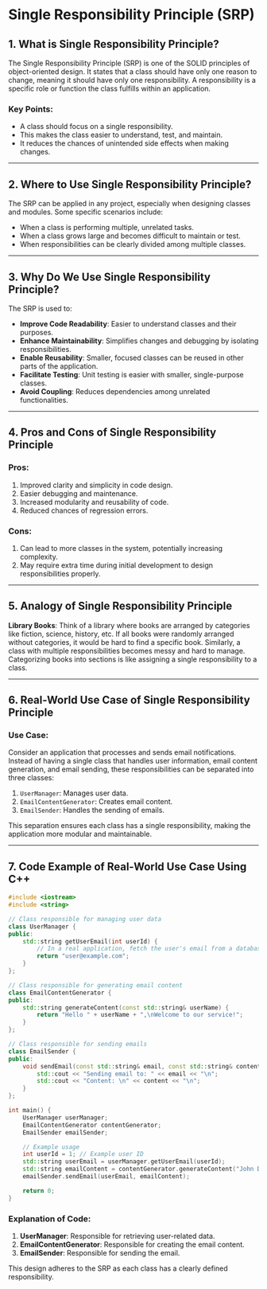 # Single Responsibility Principle (SRP)

## 1. What is Single Responsibility Principle?
The Single Responsibility Principle (SRP) is one of the SOLID principles of object-oriented design. It states that a class should have only one reason to change, meaning it should have only one responsibility. A responsibility is a specific role or function the class fulfills within an application.

### Key Points:
- A class should focus on a single responsibility.
- This makes the class easier to understand, test, and maintain.
- It reduces the chances of unintended side effects when making changes.

---

## 2. Where to Use Single Responsibility Principle?
The SRP can be applied in any project, especially when designing classes and modules. Some specific scenarios include:
- When a class is performing multiple, unrelated tasks.
- When a class grows large and becomes difficult to maintain or test.
- When responsibilities can be clearly divided among multiple classes.

---

## 3. Why Do We Use Single Responsibility Principle?
The SRP is used to:
- **Improve Code Readability**: Easier to understand classes and their purposes.
- **Enhance Maintainability**: Simplifies changes and debugging by isolating responsibilities.
- **Enable Reusability**: Smaller, focused classes can be reused in other parts of the application.
- **Facilitate Testing**: Unit testing is easier with smaller, single-purpose classes.
- **Avoid Coupling**: Reduces dependencies among unrelated functionalities.

---

## 4. Pros and Cons of Single Responsibility Principle
### Pros:
1. Improved clarity and simplicity in code design.
2. Easier debugging and maintenance.
3. Increased modularity and reusability of code.
4. Reduced chances of regression errors.

### Cons:
1. Can lead to more classes in the system, potentially increasing complexity.
2. May require extra time during initial development to design responsibilities properly.

---

## 5. Analogy of Single Responsibility Principle
**Library Books**:
Think of a library where books are arranged by categories like fiction, science, history, etc. If all books were randomly arranged without categories, it would be hard to find a specific book. Similarly, a class with multiple responsibilities becomes messy and hard to manage. Categorizing books into sections is like assigning a single responsibility to a class.

---

## 6. Real-World Use Case of Single Responsibility Principle
### Use Case:
Consider an application that processes and sends email notifications. Instead of having a single class that handles user information, email content generation, and email sending, these responsibilities can be separated into three classes:
1. `UserManager`: Manages user data.
2. `EmailContentGenerator`: Creates email content.
3. `EmailSender`: Handles the sending of emails.

This separation ensures each class has a single responsibility, making the application more modular and maintainable.

---

## 7. Code Example of Real-World Use Case Using C++
```cpp
#include <iostream>
#include <string>

// Class responsible for managing user data
class UserManager {
public:
    std::string getUserEmail(int userId) {
        // In a real application, fetch the user's email from a database
        return "user@example.com";
    }
};

// Class responsible for generating email content
class EmailContentGenerator {
public:
    std::string generateContent(const std::string& userName) {
        return "Hello " + userName + ",\nWelcome to our service!";
    }
};

// Class responsible for sending emails
class EmailSender {
public:
    void sendEmail(const std::string& email, const std::string& content) {
        std::cout << "Sending email to: " << email << "\n";
        std::cout << "Content: \n" << content << "\n";
    }
};

int main() {
    UserManager userManager;
    EmailContentGenerator contentGenerator;
    EmailSender emailSender;

    // Example usage
    int userId = 1; // Example user ID
    std::string userEmail = userManager.getUserEmail(userId);
    std::string emailContent = contentGenerator.generateContent("John Doe");
    emailSender.sendEmail(userEmail, emailContent);

    return 0;
}
```

### Explanation of Code:
1. **UserManager**: Responsible for retrieving user-related data.
2. **EmailContentGenerator**: Responsible for creating the email content.
3. **EmailSender**: Responsible for sending the email.

This design adheres to the SRP as each class has a clearly defined responsibility.

